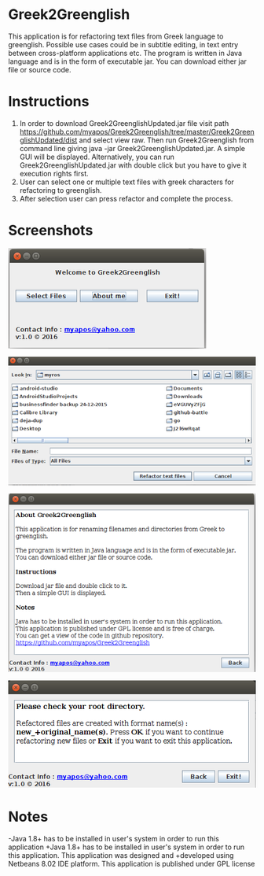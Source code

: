 Greek2Greenglish
================
This application is for refactoring text files from Greek language to greenglish. Possible use cases could be in subtitle editing, in text entry between cross-platform applications etc. The program is written in Java language and is in the form of executable jar. You can download either jar file or source code.

Instructions 
================  
 1. In order to download Greek2GreenglishUpdated.jar file visit path https://github.com/myapos/Greek2Greenglish/tree/master/Greek2GreenglishUpdated/dist and select view raw. Then run Greek2Greenglish from command line giving java -jar Greek2GreenglishUpdated.jar. A simple GUI will be displayed. Alternatively, you can run Greek2GreenglishUpdated.jar with double click but you have to give it execution rights first.
 2. User can select one or multiple text files with greek characters for refactoring to greenglish.
 3. After selection user can press refactor and complete the process.


Screenshots
================
![screenshot1.png](https://github.com/myapos/Greek2Greenglish/blob/master/screenshots/screenshot1.png)

![screenshot2.png](https://github.com/myapos/Greek2Greenglish/blob/master/screenshots/screenshot2.png)

![screenshot3.png](https://github.com/myapos/Greek2Greenglish/blob/master/screenshots/screenshot3.png)

![screenshot4.png](https://github.com/myapos/Greek2Greenglish/blob/master/screenshots/screenshot4.png)

Notes
================ 
 -Java 1.8+ has to be installed in user's system in order to run this application
 +Java 1.8+ has to be installed in user's system in order to run this application. This application was designed and
 +developed using Netbeans 8.02 IDE platform.
  This application is published under GPL license
